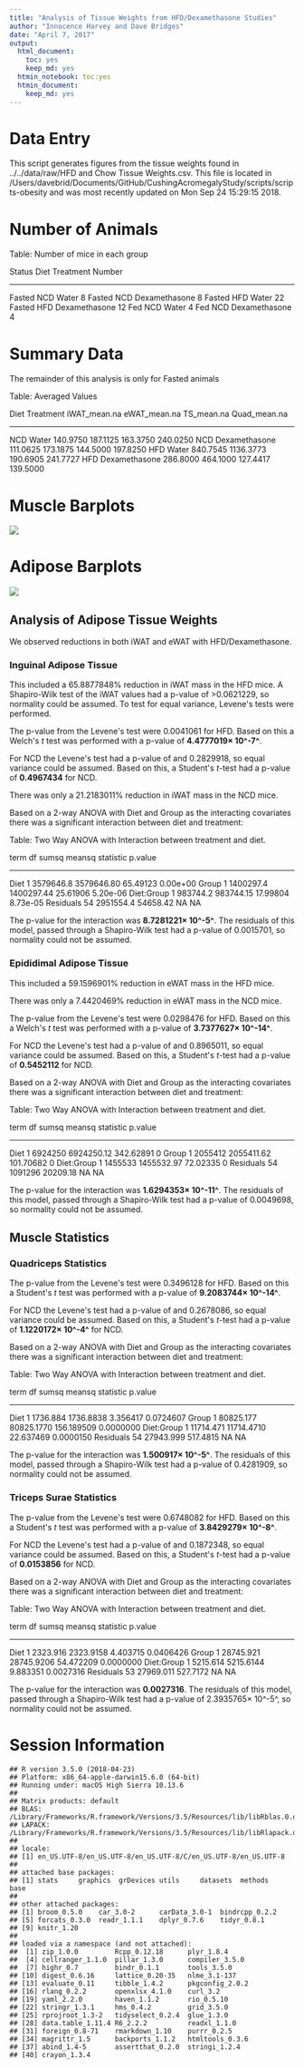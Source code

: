 ```yaml
---
title: "Analysis of Tissue Weights from HFD/Dexamethasone Studies"
author: "Innocence Harvey and Dave Bridges"
date: "April 7, 2017"
output:
  html_document:
    toc: yes
    keep_md: yes
  htmin_notebook: toc:yes
  htmin_document:
    keep_md: yes
---
```




# Data Entry



This script generates figures from the tissue weights found in ../../data/raw/HFD and Chow Tissue Weights.csv.  This file is located in /Users/davebrid/Documents/GitHub/CushingAcromegalyStudy/scripts/scripts-obesity and was most recently updated on Mon Sep 24 15:29:15 2018.

# Number of Animals


Table: Number of mice in each group

Status   Diet   Treatment        Number
-------  -----  --------------  -------
Fasted   NCD    Water                 8
Fasted   NCD    Dexamethasone         8
Fasted   HFD    Water                22
Fasted   HFD    Dexamethasone        12
Fed      NCD    Water                 4
Fed      NCD    Dexamethasone         4

# Summary Data

The remainder of this analysis is only for Fasted animals


Table: Averaged Values

Diet   Treatment        iWAT_mean.na   eWAT_mean.na   TS_mean.na   Quad_mean.na
-----  --------------  -------------  -------------  -----------  -------------
NCD    Water                140.9750       187.1125     163.3750       240.0250
NCD    Dexamethasone        111.0625       173.1875     144.5000       197.8250
HFD    Water                840.7545      1136.3773     190.6905       241.7727
HFD    Dexamethasone        286.8000       464.1000     127.4417       139.5000

# Muscle Barplots

![](figures/muscle-weight-barplot-1.png)<!-- -->

# Adipose Barplots

![](figures/adipose-weight-barplot-1.png)<!-- -->

## Analysis of Adipose Tissue Weights

We observed reductions in both iWAT and eWAT with HFD/Dexamethasone.  

### Inguinal Adipose Tissue

This included a 65.8877848% reduction in iWAT mass in the HFD mice.  A Shapiro-Wilk test of the iWAT values had a p-value of >0.0621229, so normality could be assumed.  To test for equal variance, Levene's tests were performed.


The p-value from the Levene's test were 0.0041061 for HFD.  Based on this a Welch's *t* test was performed with a p-value of **4.4777019&times; 10^-7^**.  

For NCD the Levene's test had a p-value of and  0.2829918, so equal variance could be assumed.  Based on this, a Student's *t*-test had a p-value of **0.4967434** for NCD.


There was only a 21.2183011% reduction in iWAT mass in the NCD mice.



Based on a 2-way ANOVA with Diet and Group as the interacting covariates there was a significant interaction between diet and treatment:


Table: Two Way ANOVA with Interaction between treatment and diet.

term          df       sumsq       meansq   statistic    p.value
-----------  ---  ----------  -----------  ----------  ---------
Diet           1   3579646.8   3579646.80    65.49123   0.00e+00
Group          1   1400297.4   1400297.44    25.61906   5.20e-06
Diet:Group     1    983744.2    983744.15    17.99804   8.73e-05
Residuals     54   2951554.4     54658.42          NA         NA

The p-value for the interaction was **8.7281221&times; 10^-5^**.  The residuals of this model, passed through a Shapiro-Wilk test had a p-value of 0.0015701, so normality could not be assumed.

### Epididimal Adipose Tissue

This included a 59.1596901% reduction in eWAT mass in the HFD mice.

There was only a 7.4420469% reduction in eWAT mass in the NCD mice.






The p-value from the Levene's test were 0.0298476 for HFD.  Based on this a Welch's *t* test was performed with a p-value of **3.7377627&times; 10^-14^**.  

For NCD the Levene's test had a p-value of and  0.8965011, so equal variance could be assumed.  Based on this, a Student's *t*-test had a p-value of **0.5452112** for NCD.

Based on a 2-way ANOVA with Diet and Group as the interacting covariates there was a significant interaction between diet and treatment:


Table: Two Way ANOVA with Interaction between treatment and diet.

term          df     sumsq       meansq   statistic   p.value
-----------  ---  --------  -----------  ----------  --------
Diet           1   6924250   6924250.12   342.62891         0
Group          1   2055412   2055411.62   101.70682         0
Diet:Group     1   1455533   1455532.97    72.02335         0
Residuals     54   1091296     20209.18          NA        NA

The p-value for the interaction was **1.6294353&times; 10^-11^**.  The residuals of this model, passed through a Shapiro-Wilk test had a p-value of 0.0049698, so normality could not be assumed.

## Muscle Statistics

### Quadriceps Statistics





The p-value from the Levene's test were 0.3496128 for HFD.  Based on this a Student's *t* test was performed with a p-value of **9.2083744&times; 10^-14^**.  

For NCD the Levene's test had a p-value of and  0.2678086, so equal variance could be assumed.  Based on this, a Student's *t*-test had a p-value of **1.1220172&times; 10^-4^** for NCD.

Based on a 2-way ANOVA with Diet and Group as the interacting covariates there was a significant interaction between diet and treatment:


Table: Two Way ANOVA with Interaction between treatment and diet.

term          df       sumsq       meansq    statistic     p.value
-----------  ---  ----------  -----------  -----------  ----------
Diet           1    1736.884    1736.8838     3.356417   0.0724607
Group          1   80825.177   80825.1770   156.189509   0.0000000
Diet:Group     1   11714.471   11714.4710    22.637469   0.0000150
Residuals     54   27943.999     517.4815           NA          NA

The p-value for the interaction was **1.500917&times; 10^-5^**.  The residuals of this model, passed through a Shapiro-Wilk test had a p-value of 0.4281909, so normality could not be assumed.

### Triceps Surae Statistics





The p-value from the Levene's test were 0.6748082 for HFD.  Based on this a Student's *t* test was performed with a p-value of **3.8429279&times; 10^-8^**.  

For NCD the Levene's test had a p-value of and  0.1872348, so equal variance could be assumed.  Based on this, a Student's *t*-test had a p-value of **0.0153856** for NCD.

Based on a 2-way ANOVA with Diet and Group as the interacting covariates there was a significant interaction between diet and treatment:


Table: Two Way ANOVA with Interaction between treatment and diet.

term          df       sumsq       meansq   statistic     p.value
-----------  ---  ----------  -----------  ----------  ----------
Diet           1    2323.916    2323.9158    4.403715   0.0406426
Group          1   28745.921   28745.9206   54.472209   0.0000000
Diet:Group     1    5215.614    5215.6144    9.883351   0.0027316
Residuals     53   27969.011     527.7172          NA          NA

The p-value for the interaction was **0.0027316**.  The residuals of this model, passed through a Shapiro-Wilk test had a p-value of 2.3935765&times; 10^-5^, so normality could not be assumed.

# Session Information

```
## R version 3.5.0 (2018-04-23)
## Platform: x86_64-apple-darwin15.6.0 (64-bit)
## Running under: macOS High Sierra 10.13.6
## 
## Matrix products: default
## BLAS: /Library/Frameworks/R.framework/Versions/3.5/Resources/lib/libRblas.0.dylib
## LAPACK: /Library/Frameworks/R.framework/Versions/3.5/Resources/lib/libRlapack.dylib
## 
## locale:
## [1] en_US.UTF-8/en_US.UTF-8/en_US.UTF-8/C/en_US.UTF-8/en_US.UTF-8
## 
## attached base packages:
## [1] stats     graphics  grDevices utils     datasets  methods   base     
## 
## other attached packages:
## [1] broom_0.5.0    car_3.0-2      carData_3.0-1  bindrcpp_0.2.2
## [5] forcats_0.3.0  readr_1.1.1    dplyr_0.7.6    tidyr_0.8.1   
## [9] knitr_1.20    
## 
## loaded via a namespace (and not attached):
##  [1] zip_1.0.0         Rcpp_0.12.18      plyr_1.8.4       
##  [4] cellranger_1.1.0  pillar_1.3.0      compiler_3.5.0   
##  [7] highr_0.7         bindr_0.1.1       tools_3.5.0      
## [10] digest_0.6.16     lattice_0.20-35   nlme_3.1-137     
## [13] evaluate_0.11     tibble_1.4.2      pkgconfig_2.0.2  
## [16] rlang_0.2.2       openxlsx_4.1.0    curl_3.2         
## [19] yaml_2.2.0        haven_1.1.2       rio_0.5.10       
## [22] stringr_1.3.1     hms_0.4.2         grid_3.5.0       
## [25] rprojroot_1.3-2   tidyselect_0.2.4  glue_1.3.0       
## [28] data.table_1.11.4 R6_2.2.2          readxl_1.1.0     
## [31] foreign_0.8-71    rmarkdown_1.10    purrr_0.2.5      
## [34] magrittr_1.5      backports_1.1.2   htmltools_0.3.6  
## [37] abind_1.4-5       assertthat_0.2.0  stringi_1.2.4    
## [40] crayon_1.3.4
```
